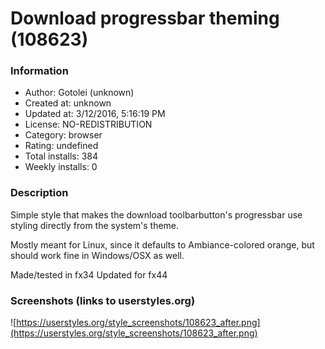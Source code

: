 # Download progressbar theming (108623)

### Information
- Author: Gotolei (unknown)
- Created at: unknown
- Updated at: 3/12/2016, 5:16:19 PM
- License: NO-REDISTRIBUTION
- Category: browser
- Rating: undefined
- Total installs: 384
- Weekly installs: 0


### Description
Simple style that makes the download toolbarbutton's progressbar use styling directly from the system's theme.

Mostly meant for Linux, since it defaults to Ambiance-colored orange, but should work fine in Windows/OSX as well.

Made/tested in fx34
Updated for fx44


### Screenshots (links to userstyles.org)
![https://userstyles.org/style_screenshots/108623_after.png](https://userstyles.org/style_screenshots/108623_after.png)


